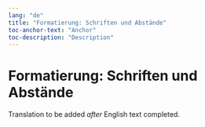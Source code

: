 ```yaml
---
lang: "de"
title: "Formatierung: Schriften und Abstände"
toc-anchor-text: "Anchor"
toc-description: "Description"
---
```


# Formatierung: Schriften und Abstände

Translation to be added _after_ English text completed.
